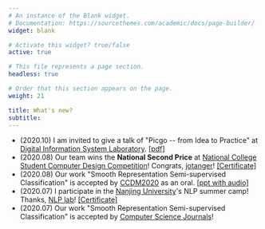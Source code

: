 ```yaml
---
# An instance of the Blank widget.
# Documentation: https://sourcethemes.com/academic/docs/page-builder/
widget: blank

# Activate this widget? true/false
active: true

# This file represents a page section.
headless: true

# Order that this section appears on the page.
weight: 21

title: What's new?
subtitle:
---
```


* (2020.10) I am invited to give a talk of "Picgo -- from Idea to Practice" at [Digital Information System Laboratory](http://www.dis.uestc.edu.cn). [[pdf]](/file/PicgofromIdeatoPractice.pdf)
* (2020.08) Our team wins the **National Second Price** at [National College Student Computer Design Competition](http://2020.jsjds.com.cn/index.php/)! Congrats, [jotanger](https://jotang.club/)! [[Certificate]](/file/NCSCDCCertificate.pdf)
* (2020.08) Our work "Smooth Representation Semi-supervised Classification" is accepted by [CCDM2020](http://csee.hnu.edu.cn/ccdm2020/index.html) as an oral. [[ppt with audio]](/file/SRSSCpre.pptx)
* (2020.07) I participate in the [Nanjing University](https://www.nju.edu.cn/en/main.psp)'s NLP summer camp! Thanks, [NLP lab](http://nlp.nju.edu.cn/homepage/)! [[Certificate]](/file/NLPsummercamp.pdf) 
* (2020.07) Our work "Smooth Representation Semi-supervised Classification" is accepted by [Computer Science Journals](http://www.jsjkx.com/)! 
